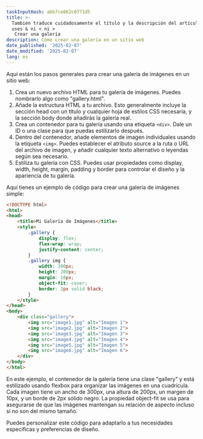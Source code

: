 ```yaml
---
taskInputHash: abb7ce862c0771d5
title: >-
  También traduce cuidadosamente el título y la descripción del artículo; no
  uses & ni < ni >
   Crear una galería
description: Cómo crear una galería en un sitio web
date_published: '2025-02-07'
date_modified: '2025-02-07'
lang: es
---
```

Aquí están los pasos generales para crear una galería de imágenes en un sitio web:
1. Crea un nuevo archivo HTML para tu galería de imágenes. Puedes nombrarlo algo como "gallery.html".
2. Añade la estructura HTML a tu archivo. Esto generalmente incluye la sección head con un título y cualquier hoja de estilos CSS necesaria, y la sección body donde añadirás la galería real.
3. Crea un contenedor para tu galería usando una etiqueta `<div>`. Dale un ID o una clase para que puedas estilizarlo después.
4. Dentro del contenedor, añade elementos de imagen individuales usando la etiqueta `<img>`. Puedes establecer el atributo source a la ruta o URL del archivo de imagen, y añadir cualquier texto alternativo o leyendas según sea necesario.
5. Estiliza tu galería con CSS. Puedes usar propiedades como display, width, height, margin, padding y border para controlar el diseño y la apariencia de tu galería.

Aquí tienes un ejemplo de código para crear una galería de imágenes simple:

```html
<!DOCTYPE html>
<html>
<head>
	<title>Mi Galería de Imágenes</title>
	<style>
		.gallery {
			display: flex;
			flex-wrap: wrap;
			justify-content: center;
		}
		.gallery img {
			width: 300px;
			height: 200px;
			margin: 10px;
			object-fit: cover;
			border: 2px solid black;
		}
	</style>
</head>
<body>
	<div class="gallery">
		<img src="image1.jpg" alt="Imagen 1">
		<img src="image2.jpg" alt="Imagen 2">
		<img src="image3.jpg" alt="Imagen 3">
		<img src="image4.jpg" alt="Imagen 4">
		<img src="image5.jpg" alt="Imagen 5">
		<img src="image6.jpg" alt="Imagen 6">
	</div>
</body>
</html>
```

En este ejemplo, el contenedor de la galería tiene una clase "gallery" y está estilizado usando flexbox para organizar las imágenes en una cuadrícula. Cada imagen tiene un ancho de 300px, una altura de 200px, un margen de 10px, y un borde de 2px sólido negro. La propiedad object-fit se usa para asegurarse de que las imágenes mantengan su relación de aspecto incluso si no son del mismo tamaño.

Puedes personalizar este código para adaptarlo a tus necesidades específicas y preferencias de diseño.
